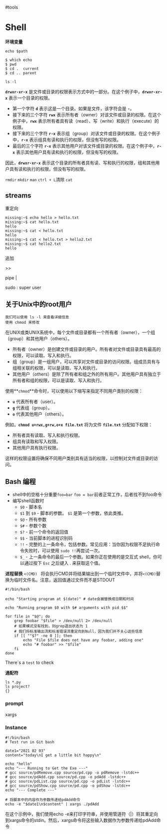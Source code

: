 #tools 
# Shell

**环境变量**

`echo $path`

```
$ which echo
$ pwd
$ cd .  current
$ cd .. parent
```

`ls -l`

**``drwxr-xr-x``** 是文件或目录的权限表示方式中的一部分。在这个例子中，**``drwxr-xr-x``** 表示一个目录的权限。

- 第一个字符 **``d``** 表示这是一个目录。如果是文件，该字符会是 **``-``**。
- 接下来的三个字符 **``rwx``** 表示所有者（owner）对该文件或目录的权限。在这个例子中，**``rwx``** 表示所有者具有读（read）、写（write）和执行（execute）的权限。
- 接下来的三个字符 **``r-x``** 表示组（group）对该文件或目录的权限。在这个例子中，**``r-x``** 表示组具有读和执行的权限，但没有写的权限。
- 最后的三个字符 **``r-x``** 表示其他用户对该文件或目录的权限。在这个例子中，**``r-x``** 表示其他用户具有读和执行的权限，但没有写的权限。

因此，**``drwxr-xr-x``** 表示这个目录的所有者具有读、写和执行的权限，组和其他用户具有读和执行的权限，但没有写的权限。

`rmdir` `mkdir` `man`
`ctrl + L`清除
`cat`

## streams

重定向

```shell
missing:~$ echo hello > hello.txt
missing:~$ cat hello.txt
hello
missing:~$ cat < hello.txt
hello
missing:~$ cat < hello.txt > hello2.txt
missing:~$ cat hello2.txt
hello
```

追加

\>\>

pipe
|

sudo    :   super user
## 关于Unix中的root用户

```
我们可以使用 ls -l 来查看详细信息
使用 chmod 来修改
```

在UNIX或类UNIX系统中，每个文件或目录都有一个所有者（owner），一个组（group）和其他用户（others）。

- 所有者（owner）是创建文件或目录的用户。所有者对文件或目录具有最高的权限，可以读取、写入和执行。
- 组（group）是一组用户，可以共享对文件或目录的访问权限。组成员具有与组相关联的权限，可以是读取、写入和执行。
- 其他用户（others）是除了所有者和组之外的所有用户。其他用户具有独立于所有者和组的权限，可以是读取、写入和执行。

使用**``chmod``**命令时，可以使用以下缩写来指定不同用户类别的权限：

- **``u``** 代表所有者（user）。
- **``g``** 代表组（group）。
- **``o``** 代表其他用户（others）。

例如，**``chmod u+rwx,g+rw,o+x file.txt``** 将为文件 **``file.txt``** 分配如下权限：

- 所有者具有读取、写入和执行权限。
- 组具有读取和写入权限。
- 其他用户具有执行权限。

这样的权限设置将确保不同用户类别具有适当的权限，以控制对文件或目录的访问。



## Bash 编程

- shell中的空格十分重要`foo=bar` `foo = bar`前者正常工作，后者找不到foo命令
- 编写shell函数时
    - `$0` - 脚本名
    - `$1` 到 `$9` - 脚本的参数。 `$1` 是第一个参数，依此类推。
    - `$@` - 所有参数
    - `$#` - 参数个数
    - `$?` - 前一个命令的返回值
    - `$$` - 当前脚本的进程识别码
    - `!!` - 完整的上一条命令，包括参数。常见应用：当你因为权限不足执行命令失败时，可以使用 `sudo !!`再尝试一次。
    - `$_` - 上一条命令的最后一个参数。如果你正在使用的是交互式 shell，你可以通过按下 `Esc` 之后键入 . 来获取这个值。

**进程替换**  `<(CMD) `  将会执行CMD并将结果输出到一个临时文件中，并将`<(CMD)`替换为临时文件名。注意，返回值通过文件而不是STDOUT

```shell
#!/bin/bash

echo "Starting program at $(date)" # date会被替换成日期和时间

echo "Running program $0 with $# arguments with pid $$"

for file in "$@"; do
    grep foobar "$file" > /dev/null 2> /dev/null
    # 如果模式没有找到，则grep退出状态为 1
    # 我们将标准输出流和标准错误流重定向到Null，因为我们并不关心这些信息
    if [[ ""$?" -ne 0 ]]; then
        echo "File $file does not have any foobar, adding one"
        echo "# foobar" >> "$file"
    fi
done
```

There\`s a `test` to check

**通配符**

```shell
ls *.py
ls project?
{}
```

### prompt

<span class="box box-blue">xargs</span>


### Instance

```shell
#!/bin/bash
# Test run in Git bash

date1="2021 02 03"
content="today\nI get a little bit happy\n"

echo "hello"
echo "--- Running to Get the Exe ---"
# gcc source/pdRemove.cpp source/pd.cpp -o pdRemove -lstdc++
# gcc source/pdAdd.cpp source/pd.cpp -o pdAdd -lstdc++
# gcc source/pdList.cpp source/pd.cpp -o pdList -lstdc++
# gcc source/pdShow.cpp source/pd.cpp -o pdShow -lstdc++
echo "--- Complete ---"

# 将脚本中的内容作为参数传递给pdAdd命令
echo -e "$date1\n$content" | xargs ./pdAdd
```

在这个示例中，我们使用echo -e来打印字符串，并使用管道符（|）将其重定向到xargs命令的stdin。然后，xargs命令将这些输入数据作为参数传递给pdAdd命令